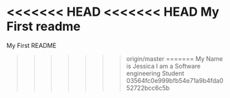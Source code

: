 <<<<<<< HEAD
<<<<<<< HEAD
My First readme
=======
My First README
>>>>>>> origin/master
=======
My Name is Jessica 
I am a Software engineering Student
>>>>>>> 03564fc0e999bfb54e71a9b4fda052722bcc6c5b
